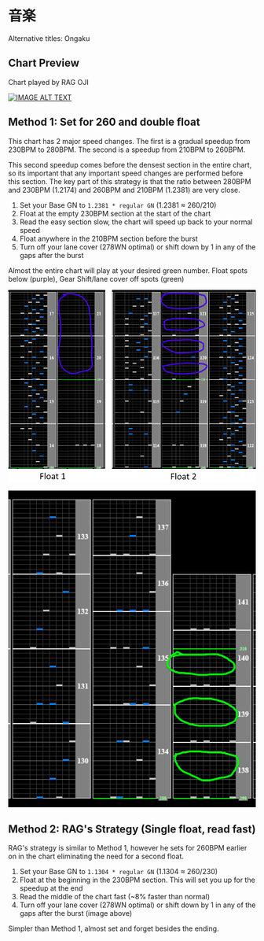 # 音楽

Alternative titles: Ongaku

## Chart Preview
Chart played by RAG OJI

[![IMAGE ALT TEXT](http://img.youtube.com/vi/ZtgNqntApUU/0.jpg)](https://youtu.be/ZtgNqntApUU?t=8 "【歴代全国TOP】音楽(A) 2874(Max-100 World Record)")

## Method 1: Set for 260 and double float

This chart has 2 major speed changes. The first is a gradual speedup from 230BPM to 280BPM. The second is a speedup from 210BPM to 260BPM. 

This second speedup comes before the densest section in the entire chart, so its important that any important speed changes are performed before this section. The key part of this strategy is that the ratio between 280BPM and 230BPM (1.2174) and 260BPM and 210BPM (1.2381) are very close.

1. Set your Base GN to ``1.2381 * regular GN`` (1.2381 ≈ 260/210)
2. Float at the empty 230BPM section at the start of the chart
3. Read the easy section slow, the chart will speed up back to your normal speed
4. Float anywhere in the 210BPM section before the burst
5. Turn off your lane cover (278WN optimal) or shift down by 1 in any of the gaps after the burst

Almost the entire chart will play at your desired green number. Float spots below (purple), Gear Shift/lane cover off spots (green)

![ongaku float spots](ON1.png "Ongaku float spots")

![ongaku gc/lco](ON2.png "Ongaku Gear Shift spots")

## Method 2: RAG's Strategy (Single float, read fast)

RAG's strategy is similar to Method 1, however he sets for 260BPM earlier on in the chart eliminating the need for a second float.

1. Set your Base GN to ``1.1304 * regular GN`` (1.1304 ≈ 260/230)
2. Float at the beginning in the 230BPM section. This will set you up for the speedup at the end
3. Read the middle of the chart fast (~8% faster than normal)
4. Turn off your lane cover (278WN optimal) or shift down by 1 in any of the gaps after the burst (image above)

Simpler than Method 1, almost set and forget besides the ending.